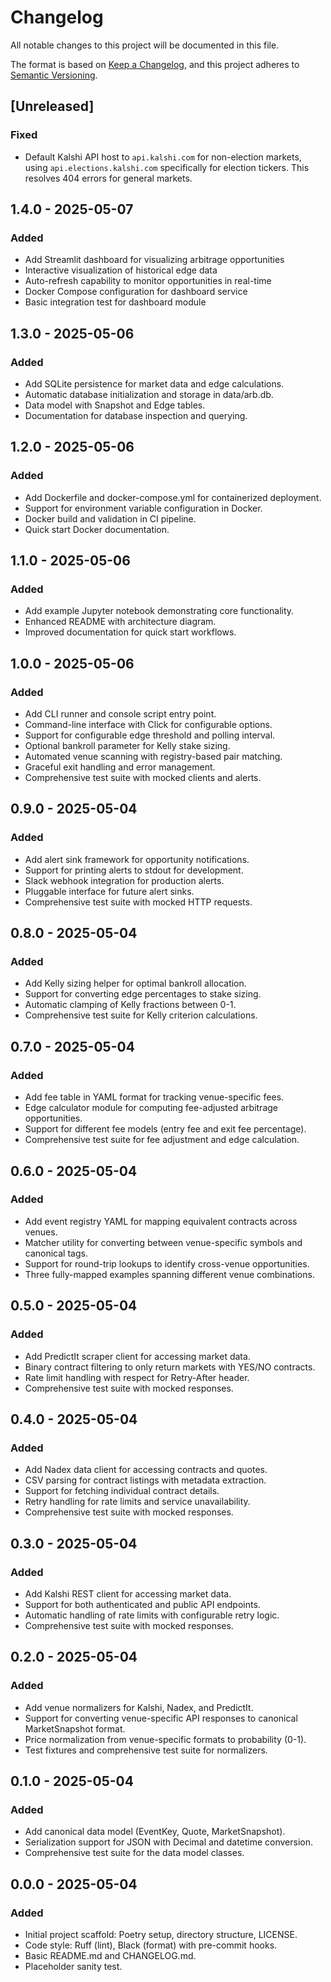# Changelog

All notable changes to this project will be documented in this file.

The format is based on [Keep a Changelog](https://keepachangelog.com/en/1.0.0/),
and this project adheres to [Semantic Versioning](https://semver.org/spec/v2.0.0.html).

## [Unreleased]

### Fixed
- Default Kalshi API host to `api.kalshi.com` for non-election markets, using `api.elections.kalshi.com` specifically for election tickers. This resolves 404 errors for general markets.

## 1.4.0 - 2025-05-07

### Added
- Add Streamlit dashboard for visualizing arbitrage opportunities
- Interactive visualization of historical edge data
- Auto-refresh capability to monitor opportunities in real-time
- Docker Compose configuration for dashboard service
- Basic integration test for dashboard module

## 1.3.0 - 2025-05-06

### Added
- Add SQLite persistence for market data and edge calculations.
- Automatic database initialization and storage in data/arb.db.
- Data model with Snapshot and Edge tables.
- Documentation for database inspection and querying.

## 1.2.0 - 2025-05-06

### Added
- Add Dockerfile and docker-compose.yml for containerized deployment.
- Support for environment variable configuration in Docker.
- Docker build and validation in CI pipeline.
- Quick start Docker documentation.

## 1.1.0 - 2025-05-06

### Added
- Add example Jupyter notebook demonstrating core functionality.
- Enhanced README with architecture diagram.
- Improved documentation for quick start workflows.

## 1.0.0 - 2025-05-06

### Added
- Add CLI runner and console script entry point.
- Command-line interface with Click for configurable options.
- Support for configurable edge threshold and polling interval.
- Optional bankroll parameter for Kelly stake sizing.
- Automated venue scanning with registry-based pair matching.
- Graceful exit handling and error management.
- Comprehensive test suite with mocked clients and alerts.

## 0.9.0 - 2025-05-04

### Added
- Add alert sink framework for opportunity notifications.
- Support for printing alerts to stdout for development.
- Slack webhook integration for production alerts.
- Pluggable interface for future alert sinks.
- Comprehensive test suite with mocked HTTP requests.

## 0.8.0 - 2025-05-04

### Added
- Add Kelly sizing helper for optimal bankroll allocation.
- Support for converting edge percentages to stake sizing.
- Automatic clamping of Kelly fractions between 0-1.
- Comprehensive test suite for Kelly criterion calculations.

## 0.7.0 - 2025-05-04

### Added
- Add fee table in YAML format for tracking venue-specific fees.
- Edge calculator module for computing fee-adjusted arbitrage opportunities.
- Support for different fee models (entry fee and exit fee percentage).
- Comprehensive test suite for fee adjustment and edge calculation.

## 0.6.0 - 2025-05-04

### Added
- Add event registry YAML for mapping equivalent contracts across venues.
- Matcher utility for converting between venue-specific symbols and canonical tags.
- Support for round-trip lookups to identify cross-venue opportunities.
- Three fully-mapped examples spanning different venue combinations.

## 0.5.0 - 2025-05-04

### Added
- Add PredictIt scraper client for accessing market data.
- Binary contract filtering to only return markets with YES/NO contracts.
- Rate limit handling with respect for Retry-After header.
- Comprehensive test suite with mocked responses.

## 0.4.0 - 2025-05-04

### Added
- Add Nadex data client for accessing contracts and quotes.
- CSV parsing for contract listings with metadata extraction.
- Support for fetching individual contract details.
- Retry handling for rate limits and service unavailability.
- Comprehensive test suite with mocked responses.

## 0.3.0 - 2025-05-04

### Added
- Add Kalshi REST client for accessing market data.
- Support for both authenticated and public API endpoints.
- Automatic handling of rate limits with configurable retry logic.
- Comprehensive test suite with mocked responses.

## 0.2.0 - 2025-05-04

### Added
- Add venue normalizers for Kalshi, Nadex, and PredictIt.
- Support for converting venue-specific API responses to canonical MarketSnapshot format.
- Price normalization from venue-specific formats to probability (0-1).
- Test fixtures and comprehensive test suite for normalizers.

## 0.1.0 - 2025-05-04

### Added
- Add canonical data model (EventKey, Quote, MarketSnapshot).
- Serialization support for JSON with Decimal and datetime conversion.
- Comprehensive test suite for the data model classes.

## 0.0.0 - 2025-05-04

### Added
- Initial project scaffold: Poetry setup, directory structure, LICENSE.
- Code style: Ruff (lint), Black (format) with pre-commit hooks.
- Basic README.md and CHANGELOG.md.
- Placeholder sanity test.
